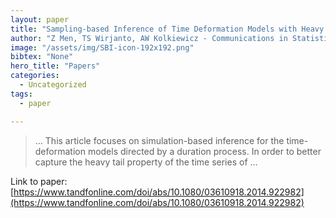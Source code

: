 ```yaml
---
layout: paper
title: "Sampling-based Inference of Time Deformation Models with Heavy Tail Distributions"
author: "Z Men, TS Wirjanto, AW Kolkiewicz - Communications in Statistics …, 2016 - Taylor & Francis"
image: "/assets/img/SBI-icon-192x192.png"
bibtex: "None"
hero_title: "Papers"
categories:
  - Uncategorized
tags:
  - paper

---
```

>… This article focuses on simulation-based inference for the time-deformation models directed by a duration process. In order to better capture the heavy tail property of the time series of …

Link to paper: [https://www.tandfonline.com/doi/abs/10.1080/03610918.2014.922982](https://www.tandfonline.com/doi/abs/10.1080/03610918.2014.922982)


